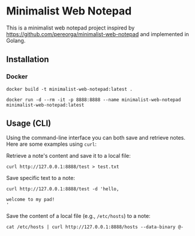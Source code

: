 # Minimalist Web Notepad

This is a minimalist web notepad project inspired by https://github.com/pereorga/minimalist-web-notepad and implemented
in Golang.

## Installation

### Docker

```shell
docker build -t minimalist-web-notepad:latest .

docker run -d --rm -it -p 8888:8888 --name minimalist-web-notepad minimalist-web-notepad:latest
```

## Usage (CLI)

Using the command-line interface you can both save and retrieve notes. Here are some examples using `curl`:

Retrieve a note's content and save it to a local file:

```
curl http://127.0.0.1:8888/test > test.txt
```

Save specific text to a note:

```
curl http://127.0.0.1:8888/test -d 'hello,

welcome to my pad!
'
```

Save the content of a local file (e.g., `/etc/hosts`) to a note:

```
cat /etc/hosts | curl http://127.0.0.1:8888/hosts --data-binary @-
```